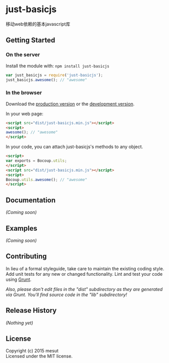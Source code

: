 # just-basicjs

移动web依赖的基本javascript库

## Getting Started
### On the server
Install the module with: `npm install just-basicjs`

```javascript
var just_basicjs = require('just-basicjs');
just_basicjs.awesome(); // "awesome"
```

### In the browser
Download the [production version][min] or the [development version][max].

[min]: https://raw.github.com/mesut/just-basicjs/master/dist/just-basicjs.min.js
[max]: https://raw.github.com/mesut/just-basicjs/master/dist/just-basicjs.js

In your web page:

```html
<script src="dist/just-basicjs.min.js"></script>
<script>
awesome(); // "awesome"
</script>
```

In your code, you can attach just-basicjs's methods to any object.

```html
<script>
var exports = Bocoup.utils;
</script>
<script src="dist/just-basicjs.min.js"></script>
<script>
Bocoup.utils.awesome(); // "awesome"
</script>
```

## Documentation
_(Coming soon)_

## Examples
_(Coming soon)_

## Contributing
In lieu of a formal styleguide, take care to maintain the existing coding style. Add unit tests for any new or changed functionality. Lint and test your code using [Grunt](http://gruntjs.com/).

_Also, please don't edit files in the "dist" subdirectory as they are generated via Grunt. You'll find source code in the "lib" subdirectory!_

## Release History
_(Nothing yet)_

## License
Copyright (c) 2015 mesut  
Licensed under the MIT license.
